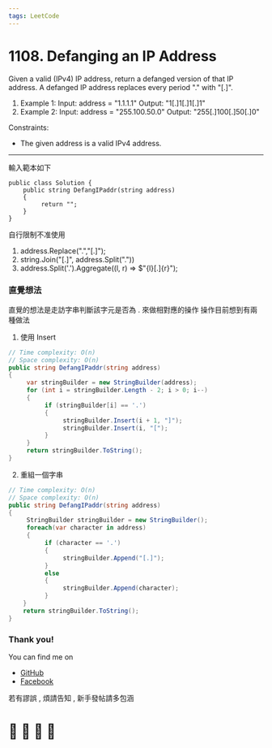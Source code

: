 ```yaml
---
tags: LeetCode
---
```


# 1108. Defanging an IP Address

Given a valid (IPv4) IP address, return a defanged version of that IP address.
A defanged IP address replaces every period "." with "[.]".

1. Example 1:
Input: address = "1.1.1.1"
Output: "1[.]1[.]1[.]1"
2. Example 2:
Input: address = "255.100.50.0"
Output: "255[.]100[.]50[.]0"

Constraints:
- The given address is a valid IPv4 address.

---
輸入範本如下
```
public class Solution {
    public string DefangIPaddr(string address)
    {
         return "";
    }
}
```
自行限制不准使用 
1. address.Replace(".","[.]");
2. string.Join("[.]", address.Split("."))
3. address.Split('.').Aggregate((l, r) => $"{l}[.]{r}");

### 直覺想法
直覺的想法是走訪字串判斷該字元是否為 . 來做相對應的操作
操作目前想到有兩種做法 
1. 使用 Insert 
```C#
// Time complexity: O(n)
// Space complexity: O(n)
public string DefangIPaddr(string address)
{
     var stringBuilder = new StringBuilder(address);
     for (int i = stringBuilder.Length - 2; i > 0; i--)
     {
          if (stringBuilder[i] == '.')
          {
               stringBuilder.Insert(i + 1, "]");
               stringBuilder.Insert(i, "[");
          }
     }
     return stringBuilder.ToString();
}   
``` 
2. 重組一個字串 
```C#
// Time complexity: O(n)
// Space complexity: O(n)
public string DefangIPaddr(string address)
{
     StringBuilder stringBuilder = new StringBuilder();
     foreach(var character in address)
     {
          if (character == '.')
          {
               stringBuilder.Append("[.]");
          }
          else
          {
               stringBuilder.Append(character);
          }
    }
    return stringBuilder.ToString();
}
```










### Thank you! 

You can find me on

- [GitHub](https://github.com/s0920832252)
- [Facebook](https://www.facebook.com/fourtune.chen)

若有謬誤 , 煩請告知 , 新手發帖請多包涵

# :100: :muscle: :tada: :sheep: 
